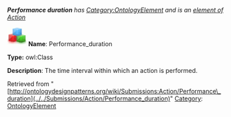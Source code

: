 ___Performance duration__ has [Category:OntologyElement](../../Category/OntologyElement "Category:OntologyElement") and is an [element of](../../Property/ElementOf "Property:ElementOf") [Action](../../Submissions/Action "Submissions:Action")_


  




[![Class](../../images/thumb/2/27/Class.gif/45px-Class.gif)](../../Image/Class.gif "Class")
__Name__: Performance\_duration 


__Type:__ owl:Class 


__Description__: The time interval within which an action is performed. 





Retrieved from "[http://ontologydesignpatterns.org/wiki/Submissions:Action/Performance\_duration](../../Submissions/Action/Performance_duration)"
 [Category](http://ontologydesignpatterns.org/wiki/Special:Categories "Special:Categories"): [OntologyElement](../../Category/OntologyElement "Category:OntologyElement")